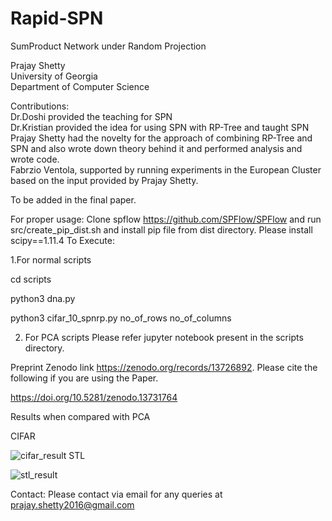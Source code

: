 # Rapid-SPN
SumProduct Network under Random Projection

Prajay Shetty </br>
University of Georgia </br>
Department of Computer Science </br>

Contributions:</br>
Dr.Doshi provided the teaching for SPN </br>
Dr.Kristian provided the idea for using SPN with RP-Tree and taught SPN </br>
Prajay Shetty had the novelty for the approach of combining RP-Tree and SPN and also wrote down theory behind it and performed analysis and wrote code. </br>
Fabrzio Ventola, supported by running experiments in the European Cluster based on the input provided by Prajay Shetty. </br>

To be added in the final paper.</br>

For proper usage:
Clone spflow https://github.com/SPFlow/SPFlow and run src/create_pip_dist.sh and install pip file from dist directory.
Please install  scipy==1.11.4
To Execute:

1.For normal scripts

cd scripts

python3 dna.py

python3 cifar_10_spnrp.py no_of_rows no_of_columns 

2. For PCA scripts Please refer jupyter notebook present in the scripts directory.

Preprint Zenodo link https://zenodo.org/records/13726892. Please cite the following if you are using the Paper.

https://doi.org/10.5281/zenodo.13731764

Results when compared with PCA

CIFAR

![cifar_result](https://github.com/user-attachments/assets/c06b8e41-1aee-4b5e-99e9-b08fe0fecf00)
STL

![stl_result](https://github.com/user-attachments/assets/43d585a8-f1e9-4521-8a55-b3ad23a4d470)

Contact:
Please contact via email for any queries at prajay.shetty2016@gmail.com

